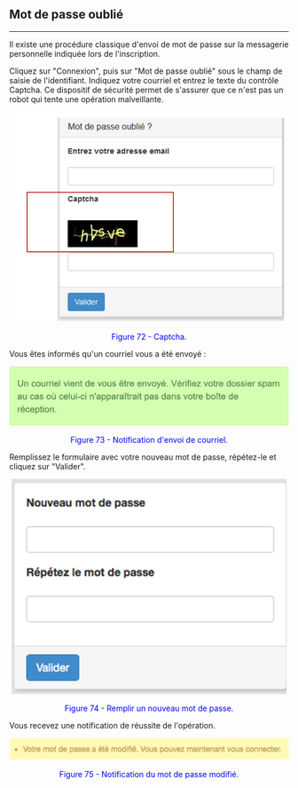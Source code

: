 ## Mot de passe oublié
---


Il existe une procédure classique d'envoi de mot de passe sur la messagerie personnelle indiquée lors de l'inscription.

Cliquez sur "Connexion", puis sur "Mot de passe oublié" sous le champ de saisie de l'identifiant. Indiquez votre courriel et entrez le texte du contrôle Captcha. Ce dispositif de sécurité permet de s'assurer que ce n'est pas un robot qui tente une opération malveillante.

![](images/fig72.png)

<p style="text-align: center; color: blue">Figure 72 - Captcha.</p>

Vous êtes informés qu'un courriel vous a été envoyé :

![](images/fig73.jpg)

<p style="text-align: center; color: blue">Figure 73 - Notification d'envoi de courriel.</p>

Remplissez le formulaire avec votre nouveau mot de passe, répétez-le et cliquez sur "Valider".

![](images/fig74.png)

<p style="text-align: center; color: blue">Figure 74 - Remplir un nouveau mot de passe.</p>

Vous recevez une notification de réussite de l'opération.

![](images/fig75.png)

<p style="text-align: center; color: blue">Figure 75 - Notification du mot de passe modifié.</p>

